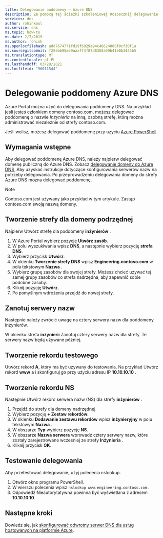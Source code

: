 ```yaml
---
title: Delegowanie poddomeny — Azure DNS
description: Za pomocą tej ścieżki szkoleniowej Rozpocznij delegowanie poddomeny Azure DNS.
services: dns
author: rohinkoul
ms.service: dns
ms.topic: how-to
ms.date: 2/7/2019
ms.author: rohink
ms.openlocfilehash: add7674771fd19f6029a94c46624006f0cf30f1a
ms.sourcegitcommit: f28ebb95ae9aaaff3f87d8388a09b41e0b3445b5
ms.translationtype: MT
ms.contentlocale: pl-PL
ms.lasthandoff: 03/29/2021
ms.locfileid: "96011544"
---
```

# <a name="delegate-an-azure-dns-subdomain"></a>Delegowanie poddomeny Azure DNS

Azure Portal można użyć do delegowania poddomeny DNS. Na przykład jeśli jesteś członkiem domeny contoso.com, możesz delegować poddomenę o nazwie *Inżynieria* na inną, osobną strefę, którą można administrować niezależnie od strefy contoso.com.

Jeśli wolisz, możesz delegować poddomenę przy użyciu [Azure PowerShell](delegate-subdomain-ps.md).

## <a name="prerequisites"></a>Wymagania wstępne

Aby delegować poddomenę Azure DNS, należy najpierw delegować domenę publiczną do Azure DNS. Zobacz [delegowanie domeny do Azure DNS,](./dns-delegate-domain-azure-dns.md) Aby uzyskać instrukcje dotyczące konfigurowania serwerów nazw na potrzeby delegowania. Po przeprowadzeniu delegowania domeny do strefy Azure DNS można delegować poddomenę.

> [!NOTE]
> Contoso.com jest używany jako przykład w tym artykule. Zastąp contoso.com swoją nazwą domeny.

## <a name="create-a-zone-for-your-subdomain"></a>Tworzenie strefy dla domeny podrzędnej

Najpierw Utwórz strefę dla poddomeny **inżynierów** .

1. W Azure Portal wybierz pozycję **Utwórz zasób**.
2. W polu wyszukiwania wpisz **DNS**, a następnie wybierz pozycję **strefa DNS**.
3. Wybierz przycisk **Utwórz**.
4. W okienku **Tworzenie strefy DNS** wpisz **Engineering.contoso.com** w polu tekstowym **Nazwa** .
5. Wybierz grupę zasobów dla swojej strefy. Możesz chcieć używać tej samej grupy zasobów co strefa nadrzędna, aby zapewnić sobie podobne zasoby.
6. Kliknij pozycję **Utwórz**.
7. Po pomyślnym wdrożeniu przejdź do nowej strefy.

## <a name="note-the-name-servers"></a>Zanotuj serwery nazw

Następnie należy zwrócić uwagę na cztery serwery nazw dla poddomeny inżynierów.

W okienku strefa **inżynierii** Zanotuj cztery serwery nazw dla strefy. Te serwery nazw będą używane później.

## <a name="create-a-test-record"></a>Tworzenie rekordu testowego

Utwórz rekord **A,** który ma być używany do testowania. Na przykład Utwórz rekord **www** a i skonfiguruj go przy użyciu adresu IP **10.10.10.10** .

## <a name="create-an-ns-record"></a>Tworzenie rekordu NS

Następnie Utwórz rekord serwera nazw (NS) dla strefy **inżynierów** .

1. Przejdź do strefy dla domeny nadrzędnej.
2. Wybierz pozycję **+ Zestaw rekordów**.
3. W okienku **Dodawanie zestawu rekordów** wpisz **inżynieryjny** w polu tekstowym **Nazwa** .
4. W obszarze **Typ** wybierz pozycję **NS**.
5. W obszarze **Nazwa serwera** wprowadź cztery serwery nazw, które zostały zarejestrowane wcześniej ze strefy **Inżynieria** .
6. Kliknij przycisk **OK**.

## <a name="test-the-delegation"></a>Testowanie delegowania

Aby przetestować delegowanie, użyj polecenia nslookup.

1. Otwórz okno programu PowerShell.
2. W wierszu polecenia wpisz `nslookup www.engineering.contoso.com.`
3. Odpowiedź Nieautorytatywna powinna być wyświetlana z adresem **10.10.10.10**.

## <a name="next-steps"></a>Następne kroki

Dowiedz się, jak [skonfigurować odwrotny serwer DNS dla usług hostowanych na platformie Azure](dns-reverse-dns-for-azure-services.md).